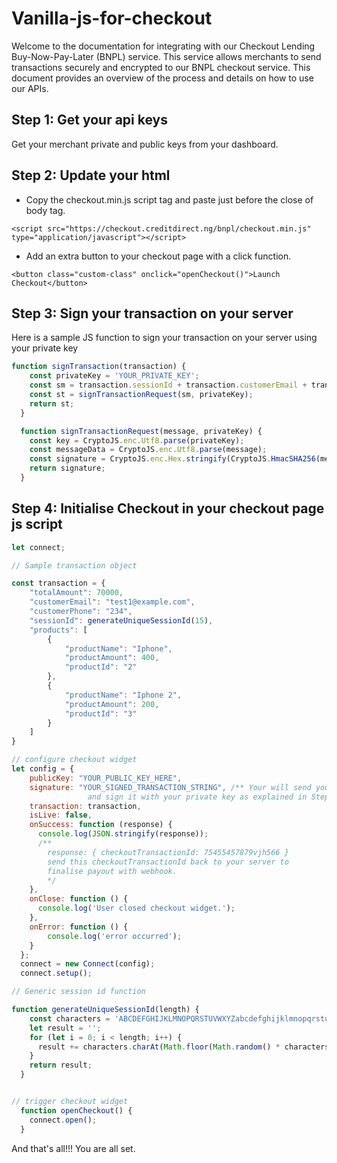 # Vanilla-js-for-checkout

Welcome to the documentation for integrating with our Checkout Lending Buy-Now-Pay-Later (BNPL) service. This service allows merchants to send transactions securely and encrypted to our BNPL checkout service. This document provides an overview of the process and details on how to use our APIs.


## Step 1: Get your api keys
Get your merchant private and public keys from your dashboard.


## Step 2: Update your html
- Copy the checkout.min.js script tag and paste just before the close of body tag.
```
<script src="https://checkout.creditdirect.ng/bnpl/checkout.min.js" type="application/javascript"></script>
```
- Add an extra button to your checkout page with a click function.
```
<button class="custom-class" onclick="openCheckout()">Launch Checkout</button>
```

## Step 3: Sign your transaction on your server
Here is a sample JS function to sign your transaction on your server using your private key

```javascript
function signTransaction(transaction) {
    const privateKey = 'YOUR_PRIVATE_KEY';
    const sm = transaction.sessionId + transaction.customerEmail + transaction.totalAmount;
    const st = signTransactionRequest(sm, privateKey);
    return st;
  }

  function signTransactionRequest(message, privateKey) {
    const key = CryptoJS.enc.Utf8.parse(privateKey);
    const messageData = CryptoJS.enc.Utf8.parse(message);
    const signature = CryptoJS.enc.Hex.stringify(CryptoJS.HmacSHA256(messageData, key));
    return signature;
  }
```


## Step 4: Initialise Checkout in your checkout page js script

```javascript
let connect;

// Sample transaction object

const transaction = {
    "totalAmount": 70000,
    "customerEmail": "test1@example.com",
    "customerPhone": "234",
    "sessionId": generateUniqueSessionId(15),
    "products": [
        {
            "productName": "Iphone",
            "productAmount": 400,
            "productId": "2"
        },
        {
            "productName": "Iphone 2",
            "productAmount": 200,
            "productId": "3"
        }
    ]
}

// configure checkout widget
let config = {
    publicKey: "YOUR_PUBLIC_KEY_HERE",
    signature: "YOUR_SIGNED_TRANSACTION_STRING", /** Your will send your transaction to your server
                 and sign it with your private key as explained in Step 3 above **/
    transaction: transaction,
    isLive: false,
    onSuccess: function (response) {
      console.log(JSON.stringify(response));
      /** 
        response: { checkoutTransactionId: 75455457879vjh566 }
        send this checkoutTransactionId back to your server to 
        finalise payout with webhook.
        */
    },
    onClose: function () {
      console.log('User closed checkout widget.');
    },
    onError: function () {
        console.log('error occurred');
    }
  };
  connect = new Connect(config);
  connect.setup();

// Generic session id function

function generateUniqueSessionId(length) {
    const characters = 'ABCDEFGHIJKLMNOPQRSTUVWXYZabcdefghijklmnopqrstuvwxyz0123456789';
    let result = '';
    for (let i = 0; i < length; i++) {
      result += characters.charAt(Math.floor(Math.random() * characters.length));
    }
    return result;
  }


// trigger checkout widget
  function openCheckout() {
    connect.open();
  }


```


And that's all!!! You are all set. 


